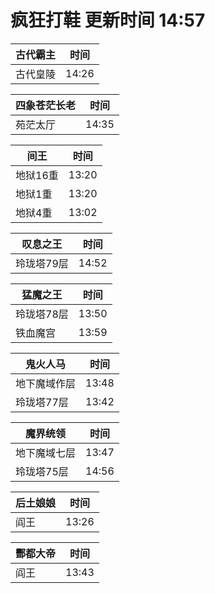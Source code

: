 # 疯狂打鞋 更新时间 14:57

| 古代霸主   | 时间    |
|--------|-------|
| 古代皇陵 | 14:26 |

| 四象苍茫长老   | 时间    |
|--------|-------|
| 苑茫太厅 | 14:35 |

| 间王   | 时间    |
|--------|-------|
| 地狱16重 | 13:20 |
| 地狱1重 | 13:20 |
| 地狱4重 | 13:02 |

| 叹息之王   | 时间    |
|--------|-------|
| 玲珑塔79层 | 14:52 |

| 猛魔之王   | 时间    |
|--------|-------|
| 玲珑塔78层 | 13:50 |
| 铁血魔宫 | 13:59 |

| 鬼火人马   | 时间    |
|--------|-------|
| 地下魔域作层 | 13:48 |
| 玲珑塔77层 | 13:42 |

| 魔界统领   | 时间    |
|--------|-------|
| 地下魔域七层 | 13:47 |
| 玲珑塔75层 | 14:56 |

| 后土娘娘   | 时间    |
|--------|-------|
| 阎王 | 13:26 |

| 酆都大帝   | 时间    |
|--------|-------|
| 阎王 | 13:43 |